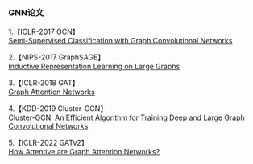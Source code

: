 ### GNN论文
1.【ICLR-2017 GCN】<br>
[Semi-Supervised Classification with Graph Convolutional Networks](https://arxiv.org/abs/1609.02907)

2.【NIPS-2017 GraphSAGE】<br>
[Inductive Representation Learning on Large Graphs](https://arxiv.org/abs/1706.02216)

3.【ICLR-2018 GAT】<br>
[Graph Attention Networks](https://arxiv.org/abs/1710.10903)

4.【KDD-2019 Cluster-GCN】<br>
[Cluster-GCN: An Efficient Algorithm for Training Deep and Large Graph Convolutional Networks](https://arxiv.org/abs/1905.07953)

5.【ICLR-2022 GATv2】<br>
[How Attentive are Graph Attention Networks?](https://arxiv.org/abs/2105.14491)
